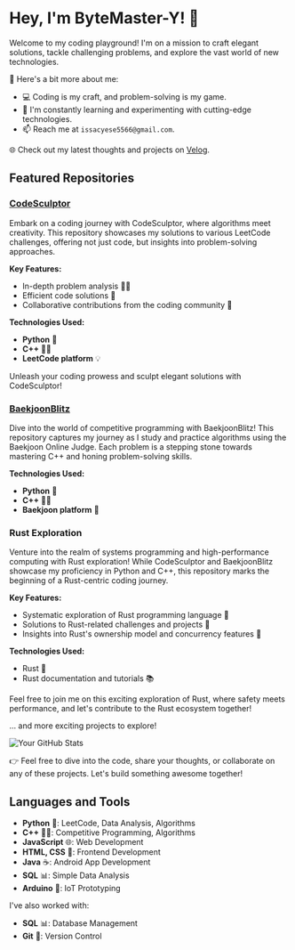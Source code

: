 # Hey, I'm ByteMaster-Y! 👋

Welcome to my coding playground! I'm on a mission to craft elegant solutions, tackle challenging problems, and explore the vast world of new technologies.

🚀 Here's a bit more about me:

- 💻 Coding is my craft, and problem-solving is my game.
- 🌱 I'm constantly learning and experimenting with cutting-edge technologies.
- 📫 Reach me at `issacyese5566@gmail.com`.

🌐 Check out my latest thoughts and projects on [Velog](https://velog.io/@ysinfrance/posts).

## Featured Repositories

### [CodeSculptor](https://github.com/ByteMaster-Y/leetcode_hub)

Embark on a coding journey with CodeSculptor, where algorithms meet creativity. This repository showcases my solutions to various LeetCode challenges, offering not just code, but insights into problem-solving approaches.

**Key Features:**
- In-depth problem analysis 🕵️‍♂️
- Efficient code solutions 🚀
- Collaborative contributions from the coding community 👥

**Technologies Used:**
- **Python** 🐍
- **C++** 🧑‍💻
- **LeetCode platform** 💡

Unleash your coding prowess and sculpt elegant solutions with CodeSculptor!

### [BaekjoonBlitz](https://github.com/ByteMaster-Y/baekjoon_hub)

Dive into the world of competitive programming with BaekjoonBlitz! This repository captures my journey as I study and practice algorithms using the Baekjoon Online Judge. Each problem is a stepping stone towards mastering C++ and honing problem-solving skills.

**Technologies Used:**
- **Python** 🐍
- **C++** 🧑‍💻
- **Baekjoon platform** 🏹

### Rust Exploration

Venture into the realm of systems programming and high-performance computing with Rust exploration! While CodeSculptor and BaekjoonBlitz showcase my proficiency in Python and C++, this repository marks the beginning of a Rust-centric coding journey.

**Key Features:**

- Systematic exploration of Rust programming language 🦀
- Solutions to Rust-related challenges and projects 🚧
- Insights into Rust's ownership model and concurrency features 🔗

**Technologies Used:**

- Rust 🦀
- Rust documentation and tutorials 📚

Feel free to join me on this exciting exploration of Rust, where safety meets performance, and let's contribute to the Rust ecosystem together!

... and more exciting projects to explore!

<!-- GitHub Stats -->
![Your GitHub Stats](https://github-readme-stats.vercel.app/api?username=ByteMaster-Y&show_icons=true&theme=radical)

👉 Feel free to dive into the code, share your thoughts, or collaborate on any of these projects. Let's build something awesome together!

## Languages and Tools

- **Python** 🐍: LeetCode, Data Analysis, Algorithms
- **C++** 🧑‍💻: Competitive Programming, Algorithms
- **JavaScript** 🌐: Web Development
- **HTML, CSS** 🎨: Frontend Development
- **Java** ☕: Android App Development
- **SQL** 📊: Simple Data Analysis
- **Arduino** 🤖: IoT Prototyping

I've also worked with:

- **SQL** 📊: Database Management
- **Git** 🔄: Version Control

